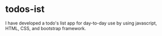 # todos-ist
I have developed a todo's list app for day-to-day use by using javascript, HTML, CSS, and bootstrap framework.
